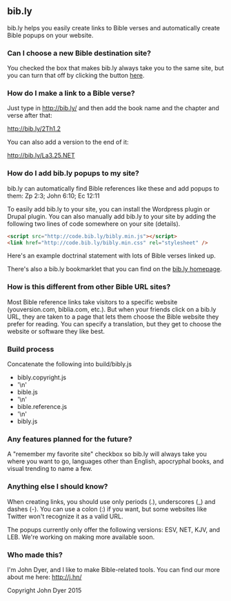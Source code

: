 ## bib.ly
bib.ly helps you easily create links to Bible verses and automatically create Bible popups on your website.

### Can I choose a new Bible destination site?
You checked the box that makes bib.ly always take you to the same site, but you can turn that off by clicking the button [here](http://bib.ly/#remove-cookie-block).

### How do I make a link to a Bible verse?
Just type in http://bib.ly/ and then add the book name and the chapter and verse after that:

http://bib.ly/2Th1.2

You can also add a version to the end of it:

http://bib.ly/La3.25.NET

### How do I add bib.ly popups to my site?
bib.ly can automatically find Bible references like these and add popups to them: Zp 2:3; John 6:10; Ec 12:11

To easily add bib.ly to your site, you can install the Wordpress plugin or Drupal plugin. You can also manually add bib.ly to your site by adding the following two lines of code somewhere on your site (details).

```html
<script src="http://code.bib.ly/bibly.min.js"></script>
<link href="http://code.bib.ly/bibly.min.css" rel="stylesheet" />
```

Here's an example doctrinal statement with lots of Bible verses linked up.

There's also a bib.ly bookmarklet that you can find on the [bib.ly homepage](http://bib.ly/).

### How is this different from other Bible URL sites?
Most Bible reference links take visitors to a specific website (youversion.com, biblia.com, etc.). But when your friends click on a bib.ly URL, they are taken to a page that lets them choose the Bible website they prefer for reading. You can specify a translation, but they get to choose the website or software they like best.

### Build process
Concatenate the following into build/bibly.js
 - bibly.copyright.js
 - '\n'
 - bible.js
 - '\n'
 - bible.reference.js
 - '\n'
 - bibly.js

### Any features planned for the future?
A "remember my favorite site" checkbox so bib.ly will always take you where you want to go, languages other than English, apocryphal books, and visual trending to name a few.

### Anything else I should know?
When creating links, you should use only periods (.), underscores (_) and dashes (-). You can use a colon (:) if you want, but some websites like Twitter won't recognize it as a valid URL.

The popups currently only offer the following versions: ESV, NET, KJV, and LEB. We're working on making more available soon.

### Who made this?
I'm John Dyer, and I like to make Bible-related tools. You can find our more about me here: http://j.hn/

Copyright John Dyer 2015